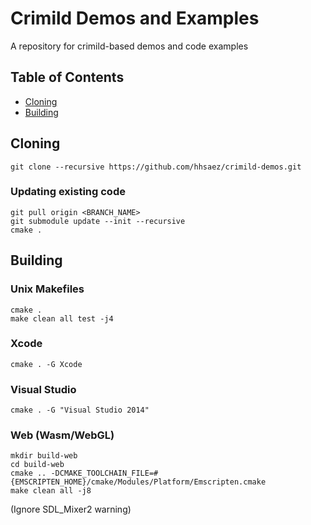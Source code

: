 # Crimild Demos and Examples

A repository for crimild-based demos and code examples

## Table of Contents
+ [Cloning](#Cloning)
+ [Building](#Building)

## <a name="Cloning">Cloning</a>
```
git clone --recursive https://github.com/hhsaez/crimild-demos.git
```

### Updating existing code
```
git pull origin <BRANCH_NAME>
git submodule update --init --recursive
cmake .
```

## <a name="Building">Building</a>

### Unix Makefiles
```
cmake .
make clean all test -j4
```

### Xcode
```
cmake . -G Xcode
```

### Visual Studio
```
cmake . -G "Visual Studio 2014"
```

### Web (Wasm/WebGL)
```
mkdir build-web 
cd build-web 
cmake .. -DCMAKE_TOOLCHAIN_FILE=#{EMSCRIPTEN_HOME}/cmake/Modules/Platform/Emscripten.cmake 
make clean all -j8
```
(Ignore SDL_Mixer2 warning)

